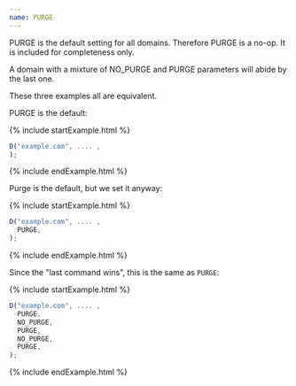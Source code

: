 ```yaml
---
name: PURGE
---
```


PURGE is the default setting for all domains.  Therefore PURGE is
a no-op. It is included for completeness only.

A domain with a mixture of NO_PURGE and PURGE parameters will abide
by the last one.

These three examples all are equivalent.

PURGE is the default:

{% include startExample.html %}

```js
D("example.com", .... ,
);
```

{% include endExample.html %}

Purge is the default, but we set it anyway:

{% include startExample.html %}

```js
D("example.com", .... ,
  PURGE,
);
```

{% include endExample.html %}

Since the "last command wins", this is the same as `PURGE`:

{% include startExample.html %}

```js
D("example.com", .... ,
  PURGE,
  NO_PURGE,
  PURGE,
  NO_PURGE,
  PURGE,
);
```

{% include endExample.html %}
